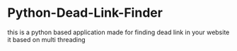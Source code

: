 # Python-Dead-Link-Finder
this is a python based application made for finding dead link in your website
it based on multi threading
